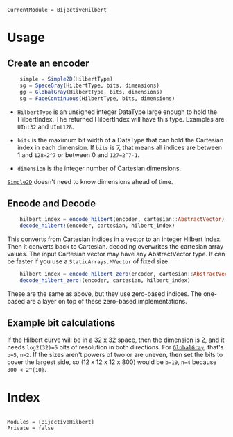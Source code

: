```@meta
CurrentModule = BijectiveHilbert
```

# Usage

## Create an encoder

```julia
    simple = Simple2D(HilbertType)
    sg = SpaceGray(HilbertType, bits, dimensions)
    gg = GlobalGray(HilbertType, bits, dimensions)
    sg = FaceContinuous(HilbertType, bits, dimensions)
```

  * `HilbertType` is an unsigned integer DataType large enough to hold the HilbertIndex. The returned HilbertIndex will have this type. Examples are `UInt32` and `UInt128`.

  * `bits` is the maximum bit width of a DataType that can hold the Cartesian index in each dimension. If `bits` is 7, that means all indices are between 1 and `128=2^7` or between 0 and `127=2^7-1`.

  * `dimension` is the integer number of Cartesian dimensions.

[`Simple2D`](@ref) doesn't need to know dimensions ahead of time.


## Encode and Decode

```julia
    hilbert_index = encode_hilbert(encoder, cartesian::AbstractVector)
    decode_hilbert!(encoder, cartesian, hilbert_index)
```
This converts from Cartesian indices in a vector to an integer Hilbert index. Then it converts back to Cartesian. decoding overwrites the cartesian array values. The input Cartesian vector may have any AbstractVector type. It can be faster if you use a `StaticArrays.MVector` of fixed size.

```julia
    hilbert_index = encode_hilbert_zero(encoder, cartesian::AbstractVector)
    decode_hilbert_zero!(encoder, cartesian, hilbert_index)
```
These are the same as above, but they use zero-based indices. The one-based are a layer on top of these zero-based implementations.


## Example bit calculations

If the Hilbert curve will be in a 32 x 32 space, then the dimension is 2, and it needs `log2(32)=5` bits of resolution in both directions. For [`GlobalGray`](@ref), that's `b=5`, `n=2`. If the sizes aren't powers of two or are uneven, then set the bits to cover the largest side, so (12 x 12 x 12 x 800) would be `b=10`, `n=4` because ``800 < 2^{10}``.


# Index
```@index
```

```@autodocs
Modules = [BijectiveHilbert]
Private = false
```
